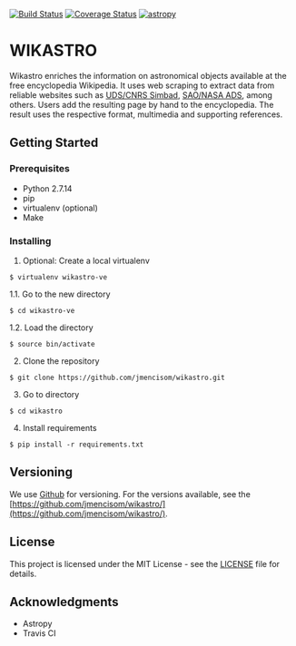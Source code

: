 [![Build Status](https://travis-ci.org/jmencisom/wikastro.svg?branch=master)](https://travis-ci.org/jmencisom/wikastro)
[![Coverage Status](https://coveralls.io/repos/github/jmencisom/wikastro/badge.svg?branch=master)](https://coveralls.io/github/jmencisom/wikastro?branch=master)
[![astropy](http://img.shields.io/badge/powered%20by-AstroPy-orange.svg?style=flat)](http://www.astropy.org/)

# WIKASTRO
Wikastro enriches the information on astronomical objects available at the free encyclopedia Wikipedia. It uses web scraping to extract data from reliable websites such as [UDS/CNRS Simbad](http://simbad.u-strasbg.fr/simbad/), [SAO/NASA ADS](http://adsabs.harvard.edu/), among others. Users add the resulting page by hand to the encyclopedia. The result uses the respective format, multimedia and supporting references.

## Getting Started

### Prerequisites

* Python 2.7.14
* pip
* virtualenv (optional)
* Make

### Installing

1. Optional: Create a local virtualenv 
```
$ virtualenv wikastro-ve
```
  1.1. Go to the new directory
```
$ cd wikastro-ve
```
  1.2. Load the directory
```
$ source bin/activate
```
2. Clone the repository
```
$ git clone https://github.com/jmencisom/wikastro.git
```
3. Go to directory
```
$ cd wikastro
```
4. Install requirements
```
$ pip install -r requirements.txt
```

## Versioning

We use [Github](http://github.com/) for versioning. For the versions available, see the [https://github.com/jmencisom/wikastro/](https://github.com/jmencisom/wikastro/). 

## License

This project is licensed under the MIT License - see the [LICENSE](LICENSE) file for details.

## Acknowledgments

* Astropy
* Travis CI
